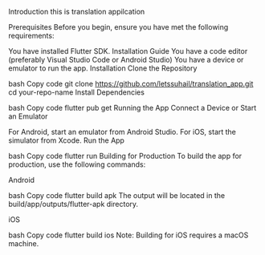 Introduction
this is translation appilcation 

Prerequisites
Before you begin, ensure you have met the following requirements:

You have installed Flutter SDK. Installation Guide
You have a code editor (preferably Visual Studio Code or Android Studio)
You have a device or emulator to run the app.
Installation
Clone the Repository

bash
Copy code
git clone https://github.com/letssuhail/translation_app.git
cd your-repo-name
Install Dependencies

bash
Copy code
flutter pub get
Running the App
Connect a Device or Start an Emulator

For Android, start an emulator from Android Studio.
For iOS, start the simulator from Xcode.
Run the App

bash
Copy code
flutter run
Building for Production
To build the app for production, use the following commands:

Android

bash
Copy code
flutter build apk
The output will be located in the build/app/outputs/flutter-apk directory.

iOS

bash
Copy code
flutter build ios
Note: Building for iOS requires a macOS machine.